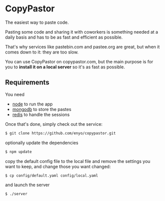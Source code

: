 # CopyPastor

The easiest way to paste code.

Pasting some code and sharing it with coworkers is something needed at a daily
basis and has to be as fast and efficient as possible.

That's why services like pastebin.com and pastee.org are great, but when it
comes down to it: they are too slow.

You can use CopyPastor on copypastor.com, but the main purpose is for you to
**install it on a local server** so it's as fast as possible.


## Requirements

You need

- [node](http://nodejs.org) to run the app
- [mongodb](http://www.mongodb.org) to store the pastes
- [redis](http://redis.io) to handle the sessions

Once that's done, simply check out the service:

```bash
$ git clone https://github.com/enyo/copypastor.git
```

optionally update the dependencies

```bash
$ npm update
```

copy the default config file to the local file and remove the settings you
want to keep, and change those you want changed:

```bash
$ cp config/default.yaml config/local.yaml
```

and launch the server

```bash
$ ./server
```